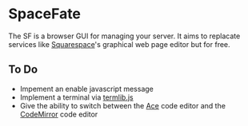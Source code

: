 # SpaceFate
The SF is a browser GUI for managing your server. It aims to replacate services like [Squarespace](https://www.squarespace.com/)'s graphical web page editor but for free.



## To Do
 - Impement an enable javascript message
 - Implement a terminal via [termlib.js](http://www.masswerk.at/termlib/)
 - Give the ability to switch between the [Ace](https://ace.c9.io/) code editor and the [CodeMirror](https://codemirror.net/) code editor

